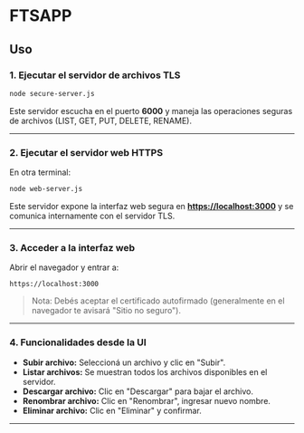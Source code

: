# FTSAPP

## Uso

### 1. Ejecutar el servidor de archivos TLS

```bash
node secure-server.js
```

Este servidor escucha en el puerto **6000** y maneja las operaciones seguras de archivos (LIST, GET, PUT, DELETE, RENAME).

---

### 2. Ejecutar el servidor web HTTPS

En otra terminal:

```bash
node web-server.js
```

Este servidor expone la interfaz web segura en **[https://localhost:3000](https://localhost:3000)** y se comunica internamente con el servidor TLS.

---

### 3. Acceder a la interfaz web

Abrir el navegador y entrar a:

```
https://localhost:3000
```

> Nota: Debés aceptar el certificado autofirmado (generalmente en el navegador te avisará "Sitio no seguro").

---

### 4. Funcionalidades desde la UI

* **Subir archivo:** Seleccioná un archivo y clic en "Subir".
* **Listar archivos:** Se muestran todos los archivos disponibles en el servidor.
* **Descargar archivo:** Clic en "Descargar" para bajar el archivo.
* **Renombrar archivo:** Clic en "Renombrar", ingresar nuevo nombre.
* **Eliminar archivo:** Clic en "Eliminar" y confirmar.

---

